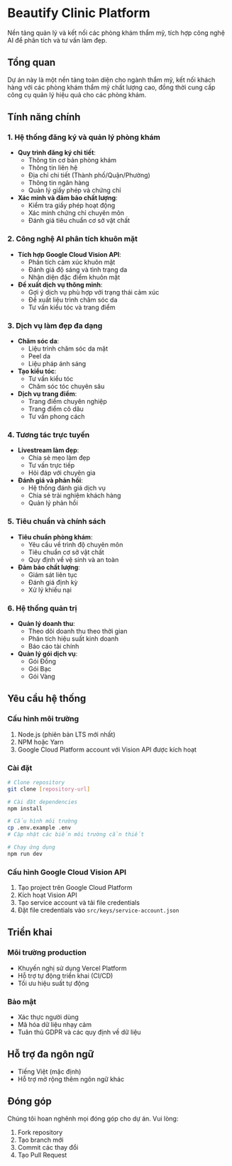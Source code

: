 # Beautify Clinic Platform

Nền tảng quản lý và kết nối các phòng khám thẩm mỹ, tích hợp công nghệ AI để phân tích và tư vấn làm đẹp.

## Tổng quan

Dự án này là một nền tảng toàn diện cho ngành thẩm mỹ, kết nối khách hàng với các phòng khám thẩm mỹ chất lượng cao, đồng thời cung cấp công cụ quản lý hiệu quả cho các phòng khám.

## Tính năng chính

### 1. Hệ thống đăng ký và quản lý phòng khám

- **Quy trình đăng ký chi tiết**:
  - Thông tin cơ bản phòng khám
  - Thông tin liên hệ
  - Địa chỉ chi tiết (Thành phố/Quận/Phường)
  - Thông tin ngân hàng
  - Quản lý giấy phép và chứng chỉ
- **Xác minh và đảm bảo chất lượng**:
  - Kiểm tra giấy phép hoạt động
  - Xác minh chứng chỉ chuyên môn
  - Đánh giá tiêu chuẩn cơ sở vật chất

### 2. Công nghệ AI phân tích khuôn mặt

- **Tích hợp Google Cloud Vision API**:
  - Phân tích cảm xúc khuôn mặt
  - Đánh giá độ sáng và tình trạng da
  - Nhận diện đặc điểm khuôn mặt
- **Đề xuất dịch vụ thông minh**:
  - Gợi ý dịch vụ phù hợp với trạng thái cảm xúc
  - Đề xuất liệu trình chăm sóc da
  - Tư vấn kiểu tóc và trang điểm

### 3. Dịch vụ làm đẹp đa dạng

- **Chăm sóc da**:
  - Liệu trình chăm sóc da mặt
  - Peel da
  - Liệu pháp ánh sáng
- **Tạo kiểu tóc**:
  - Tư vấn kiểu tóc
  - Chăm sóc tóc chuyên sâu
- **Dịch vụ trang điểm**:
  - Trang điểm chuyên nghiệp
  - Trang điểm cô dâu
  - Tư vấn phong cách

### 4. Tương tác trực tuyến

- **Livestream làm đẹp**:
  - Chia sẻ mẹo làm đẹp
  - Tư vấn trực tiếp
  - Hỏi đáp với chuyên gia
- **Đánh giá và phản hồi**:
  - Hệ thống đánh giá dịch vụ
  - Chia sẻ trải nghiệm khách hàng
  - Quản lý phản hồi

### 5. Tiêu chuẩn và chính sách

- **Tiêu chuẩn phòng khám**:
  - Yêu cầu về trình độ chuyên môn
  - Tiêu chuẩn cơ sở vật chất
  - Quy định về vệ sinh và an toàn
- **Đảm bảo chất lượng**:
  - Giám sát liên tục
  - Đánh giá định kỳ
  - Xử lý khiếu nại

### 6. Hệ thống quản trị

- **Quản lý doanh thu**:
  - Theo dõi doanh thu theo thời gian
  - Phân tích hiệu suất kinh doanh
  - Báo cáo tài chính
- **Quản lý gói dịch vụ**:
  - Gói Đồng
  - Gói Bạc
  - Gói Vàng

## Yêu cầu hệ thống

### Cấu hình môi trường

1. Node.js (phiên bản LTS mới nhất)
2. NPM hoặc Yarn
3. Google Cloud Platform account với Vision API được kích hoạt

### Cài đặt

```bash
# Clone repository
git clone [repository-url]

# Cài đặt dependencies
npm install

# Cấu hình môi trường
cp .env.example .env
# Cập nhật các biến môi trường cần thiết

# Chạy ứng dụng
npm run dev
```

### Cấu hình Google Cloud Vision API

1. Tạo project trên Google Cloud Platform
2. Kích hoạt Vision API
3. Tạo service account và tải file credentials
4. Đặt file credentials vào `src/keys/service-account.json`

## Triển khai

### Môi trường production

- Khuyến nghị sử dụng Vercel Platform
- Hỗ trợ tự động triển khai (CI/CD)
- Tối ưu hiệu suất tự động

### Bảo mật

- Xác thực người dùng
- Mã hóa dữ liệu nhạy cảm
- Tuân thủ GDPR và các quy định về dữ liệu

## Hỗ trợ đa ngôn ngữ

- Tiếng Việt (mặc định)
- Hỗ trợ mở rộng thêm ngôn ngữ khác

## Đóng góp

Chúng tôi hoan nghênh mọi đóng góp cho dự án. Vui lòng:

1. Fork repository
2. Tạo branch mới
3. Commit các thay đổi
4. Tạo Pull Request
